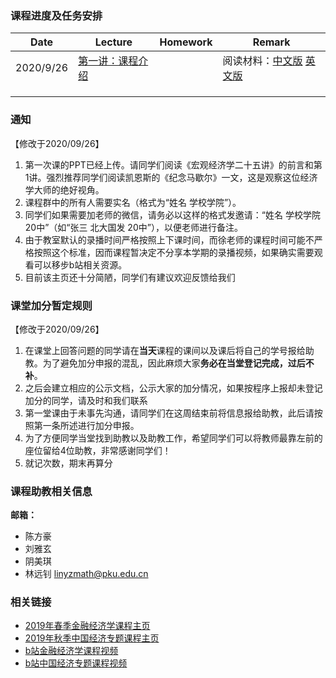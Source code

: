 ### 课程进度及任务安排

|  Date    |  Lecture    |   Homework   |  Remark    |
| ---- | ---- | ---- | ---- |
| 2020/9/26     |  [第一讲：课程介绍](https://github.com/nsdjzj2020/zjz.io/raw/gh-pages/%E4%B8%AD%E7%BB%8F%E4%B8%932020-01-%E8%AF%BE%E7%A8%8B%E4%BB%8B%E7%BB%8D.pptx)    |      | 阅读材料：[中文版](https://github.com/nsdjzj2020/zjz.io/raw/gh-pages/01-%E5%87%AF%E6%81%A9%E6%96%AF-%E7%BA%AA%E5%BF%B5%E8%89%BE%E5%B0%94%E5%BC%97%E9%9B%B7%E5%BE%B7%E2%80%A2%E9%A9%AC%E6%AD%87%E5%B0%94.docx)  [英文版](https://github.com/nsdjzj2020/zjz.io/raw/gh-pages/01-%20Alfred%20Marshall%2C%201842-1924.pdf)   |
|      |      |      |      |
|      |      |      |      |
|      |      |      |      |


### 通知
【修改于2020/09/26】
1. 第一次课的PPT已经上传。请同学们阅读《宏观经济学二十五讲》的前言和第1讲。强烈推荐同学们阅读凯恩斯的《纪念马歇尔》一文，这是观察这位经济学大师的绝好视角。
2. 课程群中的所有人需要实名（格式为“姓名 学校学院”）。
3. 同学们如果需要加老师的微信，请务必以这样的格式发邀请：“姓名 学校学院 20中”（如“张三 北大国发 20中”），以便老师进行备注。
4. 由于教室默认的录播时间严格按照上下课时间，而徐老师的课程时间可能不严格按照这个标准，因而课程暂决定不分享本学期的录播视频，如果确实需要观看可以移步b站相关资源。 
5. 目前该主页还十分简陋，同学们有建议欢迎反馈给我们

### 课堂加分暂定规则
【修改于2020/09/26】
1. 在课堂上回答问题的同学请在**当天**课程的课间以及课后将自己的学号报给助教。为了避免加分申报的混乱，因此麻烦大家**务必在当堂登记完成，过后不补**。
2. 之后会建立相应的公示文档，公示大家的加分情况，如果按程序上报却未登记加分的同学，请及时和我们联系
3. 第一堂课由于未事先沟通，请同学们在这周结束前将信息报给助教，此后请按照第一条所述进行加分申报。
4. 为了方便同学当堂找到助教以及助教工作，希望同学们可以将教师最靠左前的座位留给4位助教，非常感谢同学们！
5. 就记次数，期末再算分

### 课程助教相关信息

**邮箱：**
- 陈方豪
- 刘雅玄
- 阴美琪
- 林远钊 linyzmath@pku.edu.cn 

### 相关链接

- [2019年春季金融经济学课程主页](https://finaecon2019s.github.io/FinaEcon2019S)
- [2019年秋季中国经济专题课程主页](https://nsdzjz.github.io/2019f/)
- [b站金融经济学课程视频](https://www.bilibili.com/video/BV1Bx411d714?from=search&seid=5795518368302067537)
- [b站中国经济专题课程视频](https://www.bilibili.com/video/BV1oE411Z7TU?from=search&seid=15227530429099673866)
